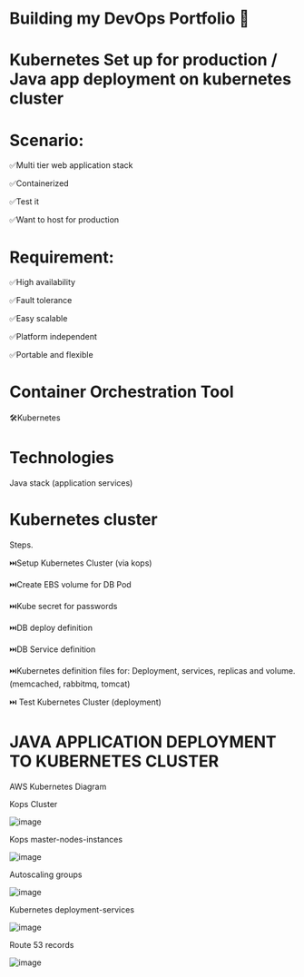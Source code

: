 # Building my DevOps Portfolio 🚀

# Kubernetes Set up for production / Java app deployment on kubernetes cluster

# Scenario:

✅Multi tier web application stack

✅Containerized

✅Test it

✅Want to host for production

# Requirement:

✅High availability

✅Fault tolerance

✅Easy scalable

✅Platform independent

✅Portable and flexible

# Container Orchestration Tool

🛠️Kubernetes

# Technologies

Java stack (application services)

# Kubernetes cluster

Steps.

⏭️Setup Kubernetes Cluster (via kops)

⏭️Create EBS volume for DB Pod

⏭️Kube secret for passwords

⏭️DB deploy definition

⏭️DB Service definition

⏭️Kubernetes definition files for: Deployment, services, replicas and volume.(memcached, rabbitmq, tomcat)

⏭️ Test Kubernetes Cluster (deployment)

# JAVA APPLICATION DEPLOYMENT TO KUBERNETES CLUSTER

AWS Kubernetes Diagram

Kops Cluster

![image](https://github.com/purnimasahoo/kube-app/assets/115042111/ea8e5cc5-4150-491f-8c69-f1e83f7c957c)

Kops master-nodes-instances

![image](https://github.com/purnimasahoo/kube-app/assets/115042111/69d2fdc5-5b34-4a80-aa97-53a2eb6f97a7)

Autoscaling groups

![image](https://github.com/purnimasahoo/kube-app/assets/115042111/39b8841d-ee26-4d21-b2f5-aa490c905b1d)

Kubernetes deployment-services

![image](https://github.com/purnimasahoo/kube-app/assets/115042111/f422784a-3228-44c8-bcae-d9b5e3c61046)

Route 53 records

![image](https://github.com/purnimasahoo/kube-app/assets/115042111/cd9573eb-5241-41e5-b36c-dbeb17b52d1a)



